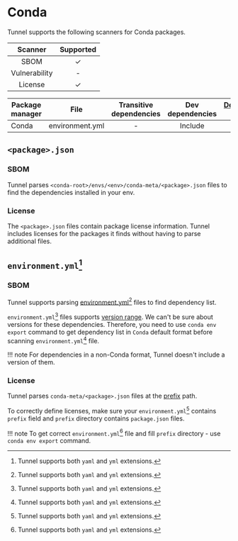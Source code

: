 # Conda

Tunnel supports the following scanners for Conda packages.

|    Scanner    | Supported |
|:-------------:|:---------:|
|     SBOM      |     ✓     |
| Vulnerability |     -     |
|    License    |     ✓     |

| Package manager | File            | Transitive dependencies | Dev dependencies | [Dependency graph][dependency-graph] | Position | [Detection Priority][detection-priority] |
|-----------------|-----------------|:-----------------------:|:----------------:|:------------------------------------:|:--------:|:----------------------------------------:|
| Conda           | environment.yml |            -            |     Include      |                  -                   |    ✓     |                    -                     |


## `<package>.json`
### SBOM
Tunnel parses `<conda-root>/envs/<env>/conda-meta/<package>.json` files to find the dependencies installed in your env.

### License
The `<package>.json` files contain package license information.
Tunnel includes licenses for the packages it finds without having to parse additional files.

## `environment.yml`[^1]
### SBOM
Tunnel supports parsing [environment.yml][environment.yml][^1] files to find dependency list.

`environment.yml`[^1] files supports [version range][env-version-range]. We can't be sure about versions for these dependencies.
Therefore, you need to use `conda env export` command to get dependency list in `Conda` default format before scanning `environment.yml`[^1] file.

!!! note
    For dependencies in a non-Conda format, Tunnel doesn't include a version of them.

### License
Tunnel parses `conda-meta/<package>.json` files at the [prefix] path.

To correctly define licenses, make sure your `environment.yml`[^1] contains `prefix` field and `prefix` directory contains `package.json` files.

!!! note 
    To get correct `environment.yml`[^1] file and fill `prefix` directory - use `conda env export` command.

[^1]: Tunnel supports both `yaml` and `yml` extensions.

[environment.yml]: https://conda.io/projects/conda/en/latest/user-guide/tasks/manage-environments.html#sharing-an-environment
[env-version-range]: https://docs.conda.io/projects/conda-build/en/latest/resources/package-spec.html#examples-of-package-specs
[prefix]: https://conda.io/projects/conda/en/latest/user-guide/tasks/manage-environments.html#specifying-a-location-for-an-environment
[dependency-graph]: ../../configuration/reporting.md#show-origins-of-vulnerable-dependencies
[detection-priority]: ../../scanner/vulnerability.md#detection-priority
